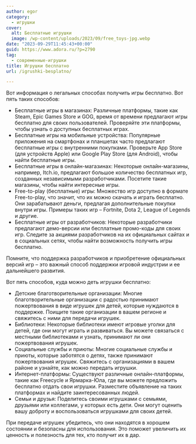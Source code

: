 ```yaml
---
author: egor
category:
  - игрушки
cover:
  alt: Бесплатные игрушки
  image: /wp-content/uploads/2023/09/free_toys-jpg.webp
date: "2023-09-29T11:45:43+00:00"
guid: https://www.adora.ru/?p=2790
tag:
  - современные-игрушки
title: Игрушки бесплатно
url: /igrushki-besplatno/

---
```

Вот информация о легальных способах получить игры бесплатно. Вот пять таких способов:

- Бесплатные игры в магазинах: Различные платформы, такие как Steam, Epic Games Store и GOG, время от времени предлагают игры бесплатно для своих пользователей. Проверяйте эти платформы, чтобы узнать о доступных бесплатных играх.
- Бесплатные игры на мобильные устройства: Популярные приложения на смартфонах и планшетах часто предлагают бесплатные игры с внутренними покупками. Проверьте App Store (для устройств Apple) или Google Play Store (для Android), чтобы найти бесплатные игры.
- Бесплатные игры в онлайн-магазинах: Некоторые онлайн-магазины, например, Itch.io, предлагают большое количество бесплатных игр, созданных независимыми разработчиками. Посетите такие магазины, чтобы найти интересные игры.
- Free-to-play (бесплатные) игры: Множество игр доступно в формате Free-to-play, что значит, что их можно скачать и играть бесплатно. Они зарабатывают деньги, предлагая дополнительные покупки внутри игры. Примеры таких игр – Fortnite, Dota 2, League of Legends и другие.
- Бесплатные игры от разработчиков: Некоторые разработчики предлагают демо-версии или бесплатные промо-коды для своих игр. Следите за акциями разработчиков на их официальных сайтах и в социальных сетях, чтобы найти возможность получить игры бесплатно.

Помните, что поддержка разработчиков и приобретение официальных версий игр – это важный способ поддержки игровой индустрии и ее дальнейшего развития.

Вот пять способов, куда можно деть игрушки бесплатно:

- Детские благотворительные организации: Многие благотворительные организации с радостью принимают пожертвования в виде игрушек для детей, которые нуждаются в поддержке. Поищите такие организации в вашем регионе и свяжитесь с ними для передачи игрушек.
- Библиотеки: Некоторые библиотеки имеют игровые уголки для детей, где они могут играть и развиваться. Вы можете связаться с местными библиотеками и узнать, принимают ли они пожертвования игрушек.
- Социальные службы и приюты: Многие социальные службы и приюты, которые заботятся о детях, также принимают пожертвования игрушек. Свяжитесь с организациями в вашем районе и узнайте, как можно передать игрушки.
- Интернет-платформы: Существуют различные онлайн-платформы, такие как Freecycle и Ярмарка-Юла, где вы можете предложить бесплатно отдать свои игрушки. Разместите объявление на таких платформах и найдите заинтересованных людей.
- Семьи и друзья: Поделитесь своими игрушками с семьями, друзьями или коллегами, у которых есть дети. Они могут оценить вашу доброту и воспользоваться игрушками для своих детей.

При передаче игрушек убедитесь, что они находятся в хорошем состоянии и безопасны для использования. Это поможет увеличить их ценность и полезность для тех, кто получит их в дар.
